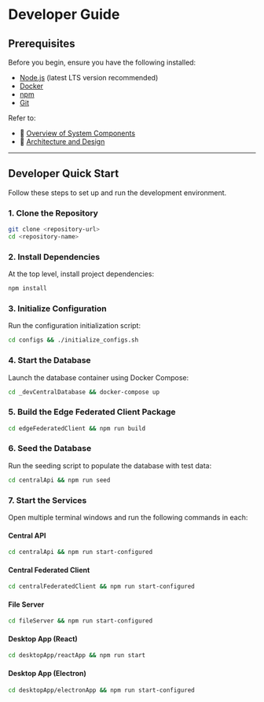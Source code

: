 # **Developer Guide**

## **Prerequisites**
Before you begin, ensure you have the following installed:
- [Node.js](https://nodejs.org/) (latest LTS version recommended)
- [Docker](https://www.docker.com/)
- [npm](https://www.npmjs.com/)
- [Git](https://git-scm.com/)

Refer to:
- 📖 [Overview of System Components](./overview-system-components.md)
- 📖 [Architecture and Design](./architecture-and-design.md)

---

## **Developer Quick Start**
Follow these steps to set up and run the development environment.

### **1. Clone the Repository**
```bash
git clone <repository-url>
cd <repository-name>
```

### **2. Install Dependencies**
At the top level, install project dependencies:
```bash
npm install
```

### **3. Initialize Configuration**
Run the configuration initialization script:
```bash
cd configs && ./initialize_configs.sh
```

### **4. Start the Database**
Launch the database container using Docker Compose:
```bash
cd _devCentralDatabase && docker-compose up
```

### **5. Build the Edge Federated Client Package**
```bash
cd edgeFederatedClient && npm run build
```

### **6. Seed the Database**
Run the seeding script to populate the database with test data:
```bash
cd centralApi && npm run seed
```

### **7. Start the Services**
Open multiple terminal windows and run the following commands in each:

#### **Central API**
```bash
cd centralApi && npm run start-configured
```

#### **Central Federated Client**
```bash
cd centralFederatedClient && npm run start-configured
```

#### **File Server**
```bash
cd fileServer && npm run start-configured
```

#### **Desktop App (React)**
```bash
cd desktopApp/reactApp && npm run start
```

#### **Desktop App (Electron)**
```bash
cd desktopApp/electronApp && npm run start-configured
```